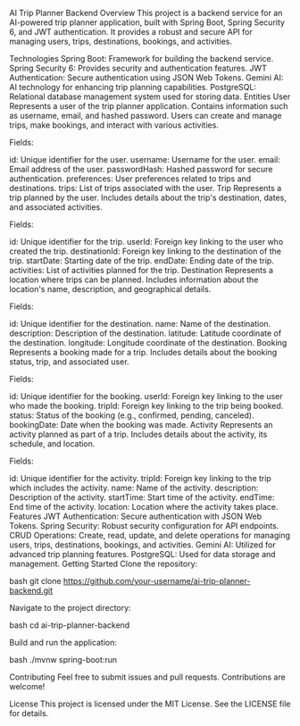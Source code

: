 AI Trip Planner Backend
Overview
This project is a backend service for an AI-powered trip planner application, built with Spring Boot, Spring Security 6, and JWT authentication. It provides a robust and secure API for managing users, trips, destinations, bookings, and activities.

Technologies
Spring Boot: Framework for building the backend service.
Spring Security 6: Provides security and authentication features.
JWT Authentication: Secure authentication using JSON Web Tokens.
Gemini AI: AI technology for enhancing trip planning capabilities.
PostgreSQL: Relational database management system used for storing data.
Entities
User
Represents a user of the trip planner application. Contains information such as username, email, and hashed password. Users can create and manage trips, make bookings, and interact with various activities.

Fields:

id: Unique identifier for the user.
username: Username for the user.
email: Email address of the user.
passwordHash: Hashed password for secure authentication.
preferences: User preferences related to trips and destinations.
trips: List of trips associated with the user.
Trip
Represents a trip planned by the user. Includes details about the trip's destination, dates, and associated activities.

Fields:

id: Unique identifier for the trip.
userId: Foreign key linking to the user who created the trip.
destinationId: Foreign key linking to the destination of the trip.
startDate: Starting date of the trip.
endDate: Ending date of the trip.
activities: List of activities planned for the trip.
Destination
Represents a location where trips can be planned. Includes information about the location's name, description, and geographical details.

Fields:

id: Unique identifier for the destination.
name: Name of the destination.
description: Description of the destination.
latitude: Latitude coordinate of the destination.
longitude: Longitude coordinate of the destination.
Booking
Represents a booking made for a trip. Includes details about the booking status, trip, and associated user.

Fields:

id: Unique identifier for the booking.
userId: Foreign key linking to the user who made the booking.
tripId: Foreign key linking to the trip being booked.
status: Status of the booking (e.g., confirmed, pending, canceled).
bookingDate: Date when the booking was made.
Activity
Represents an activity planned as part of a trip. Includes details about the activity, its schedule, and location.

Fields:

id: Unique identifier for the activity.
tripId: Foreign key linking to the trip which includes the activity.
name: Name of the activity.
description: Description of the activity.
startTime: Start time of the activity.
endTime: End time of the activity.
location: Location where the activity takes place.
Features
JWT Authentication: Secure authentication with JSON Web Tokens.
Spring Security: Robust security configuration for API endpoints.
CRUD Operations: Create, read, update, and delete operations for managing users, trips, destinations, bookings, and activities.
Gemini AI: Utilized for advanced trip planning features.
PostgreSQL: Used for data storage and management.
Getting Started
Clone the repository:

bash
git clone https://github.com/your-username/ai-trip-planner-backend.git

Navigate to the project directory:

bash
cd ai-trip-planner-backend

Build and run the application:

bash
./mvnw spring-boot:run


Contributing
Feel free to submit issues and pull requests. Contributions are welcome!

License
This project is licensed under the MIT License. See the LICENSE file for details.
